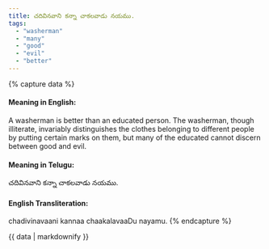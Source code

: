 ```yaml
---
title: చదివినవాని కన్నా చాకలవాడు నయము.
tags:
  - "washerman"
  - "many"
  - "good"
  - "evil"
  - "better"
---
```


{% capture data %}
#### Meaning in English:
A washerman is better than an educated person.
The washerman, though illiterate, invariably distinguishes the clothes belonging to different people by putting certain marks on them, but many of the educated cannot discern between good and evil.

#### Meaning in Telugu:
చదివినవాని కన్నా చాకలవాడు నయము.

#### English Transliteration:
chadivinavaani kannaa chaakalavaaDu nayamu.
{% endcapture %}

{{ data | markdownify }}

